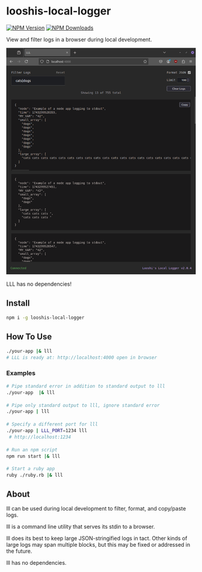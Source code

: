 # looshis-local-logger

[![NPM Version](https://img.shields.io/npm/v/looshis-local-logger.svg?style=flat)](https://www.npmjs.com/package/looshis-local-logger) [![NPM Downloads](https://img.shields.io/npm/dt/looshis-local-logger.svg?style=flat)](https://www.npmjs.com/package/looshis-local-logger)

View and filter logs in a browser during local development.

![browser window showing logs](https://github.com/looshi/looshis-local-logger/blob/main/examples/example.png)

LLL has no dependencies!

## Install

```sh
npm i -g looshis-local-logger
```

## How To Use

```sh
./your-app |& lll
# LLL is ready at: http://localhost:4000 open in browser
```

### Examples

```sh
# Pipe standard error in addition to standard output to lll
./your-app  |& lll

# Pipe only standard output to lll, ignore standard error
./your-app | lll

# Specify a different port for lll
./your-app | LLL_PORT=1234 lll
 # http://localhost:1234

# Run an npm script
npm run start |& lll

# Start a ruby app
ruby ./ruby.rb |& lll
```

## About

lll can be used during local development to filter, format, and copy/paste logs.

lll is a command line utility that serves its stdin to a browser.

lll does its best to keep large JSON-stringified logs in tact. Other kinds of large logs may span multiple blocks, but this may be fixed or addressed in the future.

lll has no dependencies.
